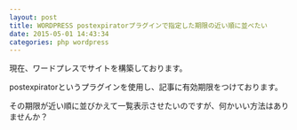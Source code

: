 ```yaml
---
layout: post
title: WORDPRESS postexpiratorプラグインで指定した期限の近い順に並べたい
date: 2015-05-01 14:43:34
categories: php wordpress
---
```

<!-- {% raw %} -->
<p>現在、ワードプレスでサイトを構築しております。</p>

<p>postexpiratorというプラグインを使用し、記事に有効期限をつけております。</p>

<p>その期限が近い順に並びかえて一覧表示させたいのですが、何かいい方法はありませんか？</p>
<!-- {% endraw %} -->

